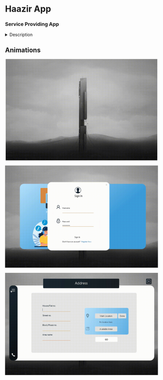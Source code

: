 
# Haazir App

### Service Providing App



<details>
    <summary>Description</summary>
    <p>Epcot is a theme park at Walt Disney World Resort featuring exciting attractions, international pavilions, award-winning fireworks and seasonal special events.</p>
</details>

## Animations

<p align="center"><img src="markdownData/animation/intro.gif" width="500" alt="intro"/></p> <!--Intro animation-->

<p align="center"><img src="markdownData/animation/signup-register.gif" width="800" alt="signup-register"/></p><!--signup/register animation-->

<p align="center"><img src="markdownData/animation/menu-slide.gif" width="800" alt="menu-slide"/></p> <!--menu slider animation-->

